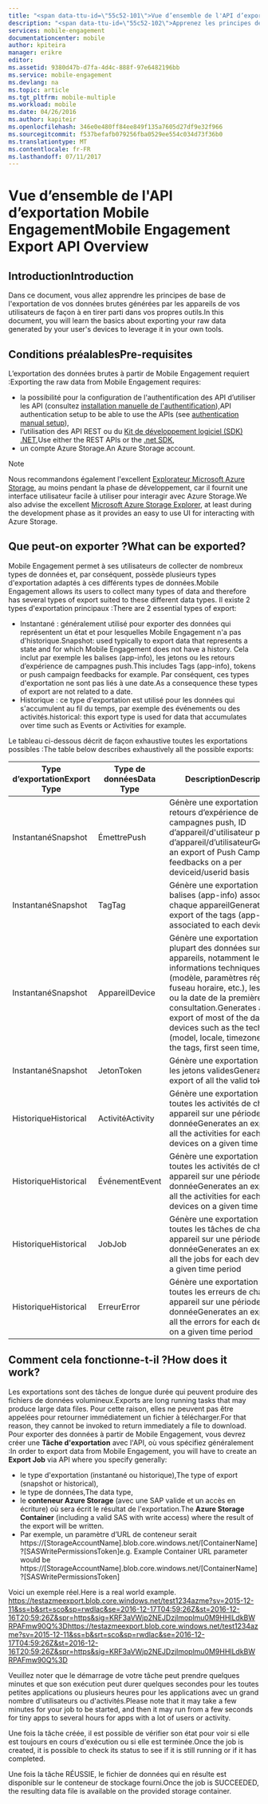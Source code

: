 ```yaml
---
title: "<span data-ttu-id=\"55c52-101\">Vue d’ensemble de l'API d’exportation Mobile Engagement</span><span class=\"sxs-lookup\"><span data-stu-id=\"55c52-101\">Mobile Engagement Export API Overview</span></span>"
description: "<span data-ttu-id=\"55c52-102\">Apprenez les principes de base de l'exportation de vos données brutes générées par les appareils de vos utilisateurs de façon à en tirer parti dans vos propres outils</span><span class=\"sxs-lookup\"><span data-stu-id=\"55c52-102\">Learn the basics about exporting your raw data generated by your user's devices to leverage it in your own tools</span></span>"
services: mobile-engagement
documentationcenter: mobile
author: kpiteira
manager: erikre
editor: 
ms.assetid: 9380d47b-d7fa-4d4c-888f-97e6482196bb
ms.service: mobile-engagement
ms.devlang: na
ms.topic: article
ms.tgt_pltfrm: mobile-multiple
ms.workload: mobile
ms.date: 04/26/2016
ms.author: kapiteir
ms.openlocfilehash: 346e0e480ff84ee849f135a7605d27df9e32f966
ms.sourcegitcommit: f537befafb079256fba0529ee554c034d73f36b0
ms.translationtype: MT
ms.contentlocale: fr-FR
ms.lasthandoff: 07/11/2017
---
```

# <a name="mobile-engagement-export-api-overview"></a><span data-ttu-id="55c52-103">Vue d’ensemble de l'API d’exportation Mobile Engagement</span><span class="sxs-lookup"><span data-stu-id="55c52-103">Mobile Engagement Export API Overview</span></span>
## <a name="introduction"></a><span data-ttu-id="55c52-104">Introduction</span><span class="sxs-lookup"><span data-stu-id="55c52-104">Introduction</span></span>
<span data-ttu-id="55c52-105">Dans ce document, vous allez apprendre les principes de base de l'exportation de vos données brutes générées par les appareils de vos utilisateurs de façon à en tirer parti dans vos propres outils.</span><span class="sxs-lookup"><span data-stu-id="55c52-105">In this document, you will learn the basics about exporting your raw data generated by your user's devices to leverage it in your own tools.</span></span>

## <a name="pre-requisites"></a><span data-ttu-id="55c52-106">Conditions préalables</span><span class="sxs-lookup"><span data-stu-id="55c52-106">Pre-requisites</span></span>
<span data-ttu-id="55c52-107">L’exportation des données brutes à partir de Mobile Engagement requiert :</span><span class="sxs-lookup"><span data-stu-id="55c52-107">Exporting the raw data from Mobile Engagement requires:</span></span>

* <span data-ttu-id="55c52-108">la possibilité pour la configuration de l'authentification des API d’utiliser les API (consultez [installation manuelle de l'authentification](mobile-engagement-api-authentication-manual.md)),</span><span class="sxs-lookup"><span data-stu-id="55c52-108">API authentication setup to be able to use the APIs (see [authentication manual setup](mobile-engagement-api-authentication-manual.md)),</span></span>
* <span data-ttu-id="55c52-109">l’utilisation des API REST ou du [Kit de développement logiciel (SDK) .NET](mobile-engagement-dotnet-sdk-service-api.md),</span><span class="sxs-lookup"><span data-stu-id="55c52-109">Use either the REST APIs or the [.net SDK](mobile-engagement-dotnet-sdk-service-api.md),</span></span>
* <span data-ttu-id="55c52-110">un compte Azure Storage.</span><span class="sxs-lookup"><span data-stu-id="55c52-110">An Azure Storage account.</span></span>

> [!NOTE]
> <span data-ttu-id="55c52-111">Nous recommandons également l'excellent [Explorateur Microsoft Azure Storage](http://storageexplorer.com/), au moins pendant la phase de développement, car il fournit une interface utilisateur facile à utiliser pour interagir avec Azure Storage.</span><span class="sxs-lookup"><span data-stu-id="55c52-111">We also advise the excellent [Microsoft Azure Storage Explorer](http://storageexplorer.com/), at least during the development phase as it provides an easy to use UI for interacting with Azure Storage.</span></span>
> 
> 

## <a name="what-can-be-exported"></a><span data-ttu-id="55c52-112">Que peut-on exporter ?</span><span class="sxs-lookup"><span data-stu-id="55c52-112">What can be exported?</span></span>
<span data-ttu-id="55c52-113">Mobile Engagement permet à ses utilisateurs de collecter de nombreux types de données et, par conséquent, possède plusieurs types d'exportation adaptés à ces différents types de données.</span><span class="sxs-lookup"><span data-stu-id="55c52-113">Mobile Engagement allows its users to collect many types of data and therefore has several types of export suited to these different data types.</span></span>
<span data-ttu-id="55c52-114">Il existe 2 types d'exportation principaux :</span><span class="sxs-lookup"><span data-stu-id="55c52-114">There are 2 essential types of export:</span></span>

* <span data-ttu-id="55c52-115">Instantané : généralement utilisé pour exporter des données qui représentent un état et pour lesquelles Mobile Engagement n'a pas d'historique.</span><span class="sxs-lookup"><span data-stu-id="55c52-115">Snapshot: used typically to export data that represents a state and for which Mobile Engagement does not have a history.</span></span> <span data-ttu-id="55c52-116">Cela inclut par exemple les balises (app-info), les jetons ou les retours d’expérience de campagnes push.</span><span class="sxs-lookup"><span data-stu-id="55c52-116">This includes Tags (app-info), tokens or push campaign feedbacks for example.</span></span> <span data-ttu-id="55c52-117">Par conséquent, ces types d'exportation ne sont pas liés à une date.</span><span class="sxs-lookup"><span data-stu-id="55c52-117">As a consequence these types of export are not related to a date.</span></span>
* <span data-ttu-id="55c52-118">Historique : ce type d'exportation est utilisé pour les données qui s'accumulent au fil du temps, par exemple des événements ou des activités.</span><span class="sxs-lookup"><span data-stu-id="55c52-118">historical: this export type is used for data that accumulates over time such as Events or Activities for example.</span></span>

<span data-ttu-id="55c52-119">Le tableau ci-dessous décrit de façon exhaustive toutes les exportations possibles :</span><span class="sxs-lookup"><span data-stu-id="55c52-119">The table below describes exhaustively all the possible exports:</span></span>

| <span data-ttu-id="55c52-120">Type d’exportation</span><span class="sxs-lookup"><span data-stu-id="55c52-120">Export Type</span></span> | <span data-ttu-id="55c52-121">Type de données</span><span class="sxs-lookup"><span data-stu-id="55c52-121">Data Type</span></span> | <span data-ttu-id="55c52-122">Description</span><span class="sxs-lookup"><span data-stu-id="55c52-122">Description</span></span> |
| --- | --- | --- |
| <span data-ttu-id="55c52-123">Instantané</span><span class="sxs-lookup"><span data-stu-id="55c52-123">Snapshot</span></span> |<span data-ttu-id="55c52-124">Émettre</span><span class="sxs-lookup"><span data-stu-id="55c52-124">Push</span></span> |<span data-ttu-id="55c52-125">Génère une exportation de retours d’expérience de campagnes push, ID d’appareil/d'utilisateur par ID d’appareil/d’utilisateur</span><span class="sxs-lookup"><span data-stu-id="55c52-125">Generates an export of Push Campaigns feedbacks on a per deviceid/userid basis</span></span> |
| <span data-ttu-id="55c52-126">Instantané</span><span class="sxs-lookup"><span data-stu-id="55c52-126">Snapshot</span></span> |<span data-ttu-id="55c52-127">Tag</span><span class="sxs-lookup"><span data-stu-id="55c52-127">Tag</span></span> |<span data-ttu-id="55c52-128">Génère une exportation des balises (app-info) associées à chaque appareil</span><span class="sxs-lookup"><span data-stu-id="55c52-128">Generates an export of the tags (app-info) associated to each devices</span></span> |
| <span data-ttu-id="55c52-129">Instantané</span><span class="sxs-lookup"><span data-stu-id="55c52-129">Snapshot</span></span> |<span data-ttu-id="55c52-130">Appareil</span><span class="sxs-lookup"><span data-stu-id="55c52-130">Device</span></span> |<span data-ttu-id="55c52-131">Génère une exportation de la plupart des données sur les appareils, notamment les informations techniques (modèle, paramètres régionaux, fuseau horaire, etc.), les balises ou la date de la première consultation.</span><span class="sxs-lookup"><span data-stu-id="55c52-131">Generates an export of most of the data about devices such as the technicals (model, locale, timezone, ...), the tags, first seen time, ...</span></span> |
| <span data-ttu-id="55c52-132">Instantané</span><span class="sxs-lookup"><span data-stu-id="55c52-132">Snapshot</span></span> |<span data-ttu-id="55c52-133">Jeton</span><span class="sxs-lookup"><span data-stu-id="55c52-133">Token</span></span> |<span data-ttu-id="55c52-134">Génère une exportation de tous les jetons valides</span><span class="sxs-lookup"><span data-stu-id="55c52-134">Generates an export of all the valid tokens</span></span> |
| <span data-ttu-id="55c52-135">Historique</span><span class="sxs-lookup"><span data-stu-id="55c52-135">Historical</span></span> |<span data-ttu-id="55c52-136">Activité</span><span class="sxs-lookup"><span data-stu-id="55c52-136">Activity</span></span> |<span data-ttu-id="55c52-137">Génère une exportation de toutes les activités de chaque appareil sur une période donnée</span><span class="sxs-lookup"><span data-stu-id="55c52-137">Generates an export of all the activities for each devices on a given time period</span></span> |
| <span data-ttu-id="55c52-138">Historique</span><span class="sxs-lookup"><span data-stu-id="55c52-138">Historical</span></span> |<span data-ttu-id="55c52-139">Événement</span><span class="sxs-lookup"><span data-stu-id="55c52-139">Event</span></span> |<span data-ttu-id="55c52-140">Génère une exportation de toutes les activités de chaque appareil sur une période donnée</span><span class="sxs-lookup"><span data-stu-id="55c52-140">Generates an export of all the activities for each devices on a given time period</span></span> |
| <span data-ttu-id="55c52-141">Historique</span><span class="sxs-lookup"><span data-stu-id="55c52-141">Historical</span></span> |<span data-ttu-id="55c52-142">Job</span><span class="sxs-lookup"><span data-stu-id="55c52-142">Job</span></span> |<span data-ttu-id="55c52-143">Génère une exportation de toutes les tâches de chaque appareil sur une période donnée</span><span class="sxs-lookup"><span data-stu-id="55c52-143">Generates an export of all the jobs for each devices on a given time period</span></span> |
| <span data-ttu-id="55c52-144">Historique</span><span class="sxs-lookup"><span data-stu-id="55c52-144">Historical</span></span> |<span data-ttu-id="55c52-145">Erreur</span><span class="sxs-lookup"><span data-stu-id="55c52-145">Error</span></span> |<span data-ttu-id="55c52-146">Génère une exportation de toutes les erreurs de chaque appareil sur une période donnée</span><span class="sxs-lookup"><span data-stu-id="55c52-146">Generates an export of all the errors for each devices on a given time period</span></span> |

## <a name="how-does-it-work"></a><span data-ttu-id="55c52-147">Comment cela fonctionne-t-il ?</span><span class="sxs-lookup"><span data-stu-id="55c52-147">How does it work?</span></span>
<span data-ttu-id="55c52-148">Les exportations sont des tâches de longue durée qui peuvent produire des fichiers de données volumineux.</span><span class="sxs-lookup"><span data-stu-id="55c52-148">Exports are long running tasks that may produce large data files.</span></span> <span data-ttu-id="55c52-149">Pour cette raison, elles ne peuvent pas être appelées pour retourner immédiatement un fichier à télécharger.</span><span class="sxs-lookup"><span data-stu-id="55c52-149">For that reason, they cannot be invoked to return immediately a file to download.</span></span>
<span data-ttu-id="55c52-150">Pour exporter des données à partir de Mobile Engagement, vous devrez créer une **Tâche d'exportation** avec l'API, où vous spécifiez généralement :</span><span class="sxs-lookup"><span data-stu-id="55c52-150">In order to export data from Mobile Engagement, you will have to create an **Export Job** via API where you specify generally:</span></span>

* <span data-ttu-id="55c52-151">le type d'exportation (instantané ou historique),</span><span class="sxs-lookup"><span data-stu-id="55c52-151">The type of export (snapshot or historical),</span></span>
* <span data-ttu-id="55c52-152">le type de données,</span><span class="sxs-lookup"><span data-stu-id="55c52-152">The data type,</span></span>
* <span data-ttu-id="55c52-153">le **conteneur Azure Storage** (avec une SAP valide et un accès en écriture) où sera écrit le résultat de l'exportation.</span><span class="sxs-lookup"><span data-stu-id="55c52-153">The **Azure Storage Container** (including a valid SAS with write access) where the result of the export will be written.</span></span>
* <span data-ttu-id="55c52-154">Par exemple, un paramètre d’URL de conteneur serait https://[StorageAccountName].blob.core.windows.net/[ContainerName]?[SASWritePermissionsToken]</span><span class="sxs-lookup"><span data-stu-id="55c52-154">e.g. Example Container URL parameter would be  https://[StorageAccountName].blob.core.windows.net/[ContainerName]?[SASWritePermissionsToken]</span></span>  

<span data-ttu-id="55c52-155">Voici un exemple réel.</span><span class="sxs-lookup"><span data-stu-id="55c52-155">Here is a real world example.</span></span> <span data-ttu-id="55c52-156">https://testazmeexport.blob.core.windows.net/test1234azme?sv=2015-12-11&ss=b&srt=sco&sp=rwdlac&se=2016-12-17T04:59:26Z&st=2016-12-16T20:59:26Z&spr=https&sig=KRF3aVWjp2NEJDzjlmoplmu0M9HHlLdkBWRPAFmw90Q%3D</span><span class="sxs-lookup"><span data-stu-id="55c52-156">https://testazmeexport.blob.core.windows.net/test1234azme?sv=2015-12-11&ss=b&srt=sco&sp=rwdlac&se=2016-12-17T04:59:26Z&st=2016-12-16T20:59:26Z&spr=https&sig=KRF3aVWjp2NEJDzjlmoplmu0M9HHlLdkBWRPAFmw90Q%3D</span></span>

<span data-ttu-id="55c52-157">Veuillez noter que le démarrage de votre tâche peut prendre quelques minutes et que son exécution peut durer quelques secondes pour les toutes petites applications ou plusieurs heures pour les applications avec un grand nombre d'utilisateurs ou d'activités.</span><span class="sxs-lookup"><span data-stu-id="55c52-157">Please note that it may take a few minutes for your job to be started, and then it may run from a few seconds for tiny apps to several hours for apps with a lot of users or activity.</span></span>

<span data-ttu-id="55c52-158">Une fois la tâche créée, il est possible de vérifier son état pour voir si elle est toujours en cours d'exécution ou si elle est terminée.</span><span class="sxs-lookup"><span data-stu-id="55c52-158">Once the job is created, it is possible to check its status to see if it is still running or if it has completed.</span></span>

<span data-ttu-id="55c52-159">Une fois la tâche RÉUSSIE, le fichier de données qui en résulte est disponible sur le conteneur de stockage fourni.</span><span class="sxs-lookup"><span data-stu-id="55c52-159">Once the job is SUCCEEDED, the resulting data file is available on the provided storage container.</span></span>

